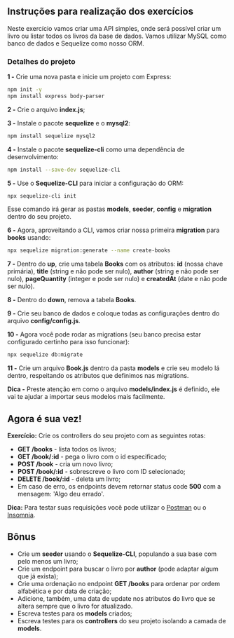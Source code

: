 ## Instruções para realização dos exercícios

Neste exercício vamos criar uma API simples, onde será possível criar um livro ou listar todos os livros da base de dados. Vamos utilizar MySQL como banco de dados e Sequelize como nosso ORM.

### Detalhes do projeto

**1 -** Crie uma nova pasta e inicie um projeto com Express:

```bash
npm init -y
npm install express body-parser
```

**2 -** Crie o arquivo **index.js**;

**3 -** Instale o pacote **sequelize** e o **mysql2**:

```bash
npm install sequelize mysql2
```

**4 -** Instale o pacote **sequelize-cli** como uma dependência de desenvolvimento:

```bash
npm install --save-dev sequelize-cli
```

**5 -** Use o **Sequelize-CLI** para iniciar a configuração do ORM:

```bash
npx sequelize-cli init
```

Esse comando irá gerar as pastas **models**, **seeder**, **config** e **migration** dentro do seu projeto.

**6 -** Agora, aproveitando a CLI, vamos criar nossa primeira **migration** para **books** usando:

```bash
npx sequelize migration:generate --name create-books
```

**7 -** Dentro do **up**, crie uma tabela **Books** com os atributos: **id** (nossa chave primária), **title** (string e não pode ser nulo), **author** (string e não pode ser nulo), **pageQuantity** (integer e pode ser nulo) e **createdAt** (date e não pode ser nulo).

**8 -** Dentro do **down**, remova a tabela **Books**.

**9 -** Crie seu banco de dados e coloque todas as configurações dentro do arquivo **config/config.js**.

**10 -** Agora você pode rodar as migrations (seu banco precisa estar configurado certinho para isso funcionar):

```bash
npx sequelize db:migrate
```

**11 -** Crie um arquivo **Book.js** dentro da pasta **models** e crie seu modelo lá dentro, respeitando os atributos que definimos nas migrations.

**Dica -** Preste atenção em como o arquivo **models/index.js** é definido, ele vai te ajudar a importar seus modelos mais facilmente.

## Agora é sua vez!

**Exercício:** Crie os controllers do seu projeto com as seguintes rotas:

* **GET /books** - lista todos os livros;
* **GET /book/:id** - pega o livro com o id especificado;
* **POST /book** - cria um novo livro;
* **POST /book/:id** - sobrescreve o livro com ID selecionado;
* **DELETE /book/:id** - deleta um livro;
* Em caso de erro, os endpoints devem retornar status code **500** com a mensagem: 'Algo deu errado'.

**Dica:** Para testar suas requisições você pode utilizar o [Postman](https://www.postman.com/) ou o [Insomnia](https://insomnia.rest/).

## Bônus

* Crie um **seeder** usando o **Sequelize-CLI**, populando a sua base com pelo menos um livro;
* Crie um endpoint para buscar o livro por **author** (pode adaptar algum que já exista);
* Crie uma ordenação no endpoint **GET /books** para ordenar por ordem alfabética e por data de criação;
* Adicione, também, uma data de update nos atributos do livro que se altera sempre que o livro for atualizado.
* Escreva testes para os **models** criados;
* Escreva testes para os **controllers** do seu projeto isolando a camada de **models**.
